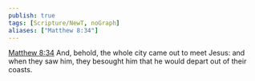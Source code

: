 ```yaml
---
publish: true
tags: [Scripture/NewT, noGraph]
aliases: ["Matthew 8:34"]
---
```

[Matthew 8:34](https://churchofjesuschrist.org/study/scriptures/nt/matt/8?lang=eng&id=p34#p34) And, behold, the whole city came out to meet Jesus: and when they saw him, they besought him that he would depart out of their coasts.




